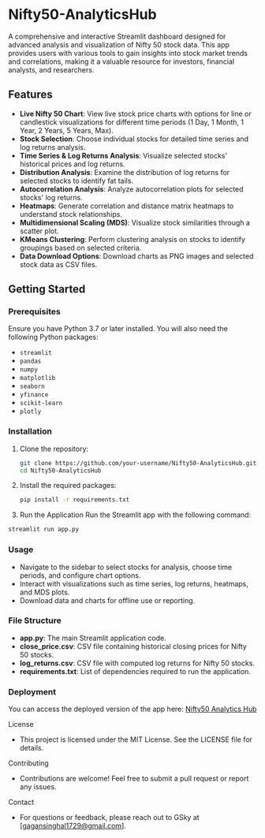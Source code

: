 # Nifty50-AnalyticsHub

A comprehensive and interactive Streamlit dashboard designed for advanced analysis and visualization of Nifty 50 stock data. This app provides users with various tools to gain insights into stock market trends and correlations, making it a valuable resource for investors, financial analysts, and researchers.

## Features

- **Live Nifty 50 Chart**: View live stock price charts with options for line or candlestick visualizations for different time periods (1 Day, 1 Month, 1 Year, 2 Years, 5 Years, Max).
- **Stock Selection**: Choose individual stocks for detailed time series and log returns analysis.
- **Time Series & Log Returns Analysis**: Visualize selected stocks' historical prices and log returns.
- **Distribution Analysis**: Examine the distribution of log returns for selected stocks to identify fat tails.
- **Autocorrelation Analysis**: Analyze autocorrelation plots for selected stocks' log returns.
- **Heatmaps**: Generate correlation and distance matrix heatmaps to understand stock relationships.
- **Multidimensional Scaling (MDS)**: Visualize stock similarities through a scatter plot.
- **KMeans Clustering**: Perform clustering analysis on stocks to identify groupings based on selected criteria.
- **Data Download Options**: Download charts as PNG images and selected stock data as CSV files.

## Getting Started

### Prerequisites

Ensure you have Python 3.7 or later installed. You will also need the following Python packages:

- `streamlit`
- `pandas`
- `numpy`
- `matplotlib`
- `seaborn`
- `yfinance`
- `scikit-learn`
- `plotly`

### Installation

1. Clone the repository:
   ```bash
   git clone https://github.com/your-username/Nifty50-AnalyticsHub.git
   cd Nifty50-AnalyticsHub

2. Install the required packages:
   ```bash
   pip install -r requirements.txt

3. Run the Application
  Run the Streamlit app with the following command:
  ```bash
  streamlit run app.py
  ```

### Usage
- Navigate to the sidebar to select stocks for analysis, choose time periods, and configure chart options.
- Interact with visualizations such as time series, log returns, heatmaps, and MDS plots.
- Download data and charts for offline use or reporting.

### File Structure
- **app.py**: The main Streamlit application code.
- **close_price.csv**: CSV file containing historical closing prices for Nifty 50 stocks.
- **log_returns.csv**: CSV file with computed log returns for Nifty 50 stocks.
- **requirements.txt**: List of dependencies required to run the application.

### Deployment
You can access the deployed version of the app here: [Nifty50 Analytics Hub](https://nifty50-analytics.streamlit.app/)

License
- This project is licensed under the MIT License. See the LICENSE file for details.

Contributing
- Contributions are welcome! Feel free to submit a pull request or report any issues.

Contact
- For questions or feedback, please reach out to GSky at [gagansinghal1729@gmail.com].
